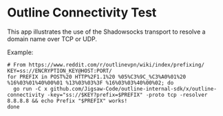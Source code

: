 # Outline Connectivity Test

This app illustrates the use of the Shadowsocks transport to resolve a domain name over TCP or UDP.

Example:
```
# From https://www.reddit.com/r/outlinevpn/wiki/index/prefixing/
KEY=ss://ENCRYPTION_KEY@HOST:PORT/
for PREFIX in POST%20 HTTP%2F1.1%20 %05%C3%9C_%C3%A0%01%20 %16%03%01%40%00%01 %13%03%03%3F %16%03%03%40%00%02; do
  go run -C x github.com/Jigsaw-Code/outline-internal-sdk/x/outline-connectivity -key="ss://$KEY?prefix=$PREFIX" -proto tcp -resolver 8.8.8.8 && echo Prefix "$PREFIX" works!
done
```